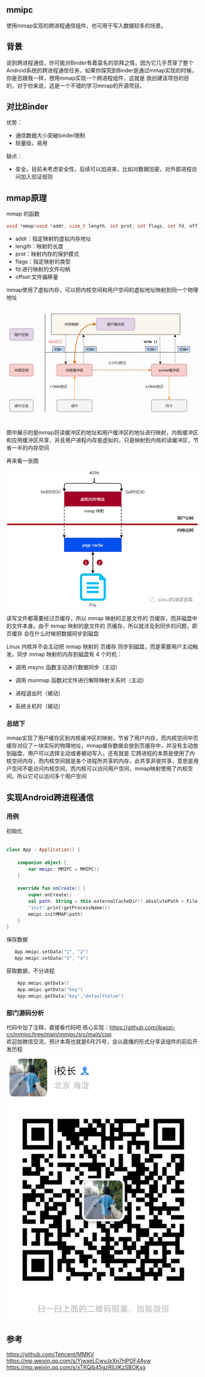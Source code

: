 ## mmipc
使用mmap实现的跨进程通信组件，也可用于写入数据较多的场景。

## 背景
说到跨进程通信，你可能对Binder有着莫名的崇拜之情，因为它几乎贯穿了整个Android系统的跨进程通信任务，如果你探究到Binder是通过mmap实现的时候，你是否跟我一样，想用mmap实现一个跨进程组件，这就是
我创建该项目的目的，对于你来说，这是一个不错的学习mmap的开源项目。

## 对比Binder

优势：
- 通信数据大小突破binder限制
- 轻量级，易用

缺点：
- 安全，目前未考虑安全性，后续可以加进来，比如对数据加密，对外部进程访问加入验证规则

## mmap原理

mmap 的函数
```c
void *mmap(void *addr, size_t length, int prot, int flags, int fd, off_t offset);
```
- addr：指定映射的虚拟内存地址
- length：映射的长度
- prot：映射内存的保护模式
- flags：指定映射的类型
- fd:进行映射的文件句柄
- offset:文件偏移量

mmap使用了虚拟内存，可以把内核空间和用户空间的虚拟地址映射到同一个物理地址

![img.png](png/mmap1.png)

图中展示的是mmap将读缓冲区的地址和用户缓冲区的地址进行映射，内核缓冲区和应用缓冲区共享，并且用户进程内存是虚拟的，只是映射到内核的读缓冲区，节省一半的内存空间

再来看一张图

![img.png](png/mmap2.png)

读写文件都需要经过页缓存，所以 mmap 映射的正是文件的 页缓存，而非磁盘中的文件本身。由于 mmap 映射的是文件的 页缓存，所以就涉及到同步的问题，即 页缓存 会在什么时候把数据同步到磁盘

Linux 内核并不会主动把 mmap 映射的 页缓存 同步到磁盘，而是需要用户主动触发。同步 mmap 映射的内存到磁盘有 4 个时机：

- 调用 msync 函数主动进行数据同步（主动）

- 调用 munmap 函数对文件进行解除映射关系时（主动）

- 进程退出时（被动）

- 系统关机时（被动）

### 总结下
mmap实现了用户缓存区到内核缓冲区的映射，节省了用户内存，而内核空间中页缓存对应了一块实际的物理地址，mmap缓存数据会放到页缓存中，并没有主动放到磁盘，用户可以选择主动或者被动写入，还有就是
它跨进程的本质是使用了内核空间内存，而内核空间就是各个进程所共享的内存，此共享非彼共享，意思是用户空间不能访问内核空间，而内核可以访问用户空间，mmap映射使用了内核空间，所以它可以访问多个用户空间

## 实现Android跨进程通信

### 用例

初始化
```kotlin

class App : Application() {

    companion object {
        var mmipc: MMIPC = MMIPC()
    }

    override fun onCreate() {
        super.onCreate()
        val path: String = this.externalCacheDir!!.absolutePath + File.separator + "mmipc.arsc"
        "init".print(getProcessName())
        mmipc.initMMAP(path)
    }
}
```
保存数据
```kotlin
   App.mmipc.setData("1", "2")
   App.mmipc.setData("3", "4")
```
获取数据，不分进程
```kotlin
    App.mmipc.getData()
    App.mmipc.getData("key")
    App.mmipc.getData("key","defaultValue")
```

### 部门源码分析

代码中加了注释，直接看代码吧
核心实现：<https://github.com/ibaozi-cn/mmipc/tree/main/mmipc/src/main/cpp>  
欢迎加微信交流，预计本周也就是6月25号，会以直播的形式分享该组件的前后开发历程
![img.png](ibaozi_cn.png)

## 参考
<https://github.com/Tencent/MMKV>  
<https://mp.weixin.qq.com/s/YjwxeLCwvJxXn7HPOF4Ayw>  
<https://mp.weixin.qq.com/s/xTKQjb45gzRIUjKzSBOKsg>
